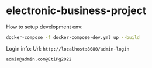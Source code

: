 # electronic-business-project

How to setup development env:
```sh
docker-compose -f docker-compose-dev.yml up --build
```

Login info: 
Url: `http://localhost:8080/admin-login`
```
admin@admin.com@EtiPg2022
```